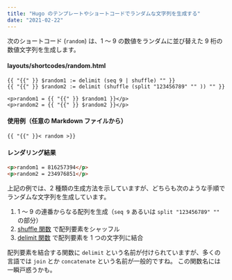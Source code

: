 ```yaml
---
title: "Hugo のテンプレートやショートコードでランダムな文字列を生成する"
date: "2021-02-22"
---
```


次のショートコード (`random`) は、1 〜 9 の数値をランダムに並び替えた 9 桁の数値文字列を生成します。

#### layouts/shortcodes/random.html

```
{{ "{{" }} $random1 := delimit (seq 9 | shuffle) "" }}
{{ "{{" }} $random2 := delimit (shuffle (split "123456789" "" )) "" }}

<p>random1 = {{ "{{" }} $random1 }}</p>
<p>random2 = {{ "{{" }} $random2 }}</p>
```

#### 使用例（任意の Markdown ファイルから）

```
{{ "{{" }}< random >}}
```

#### レンダリング結果

```html
<p>random1 = 816257394</p>
<p>random2 = 234976851</p>
```

上記の例では、2 種類の生成方法を示していますが、どちらも次のような手順でランダムな文字列を生成しています。

1. 1 〜 9 の連番からなる配列を生成（`seq 9` あるいは `split "123456789" ""` の部分）
2. [shuffle 関数](https://gohugo.io/functions/shuffle/) で配列要素をシャッフル
3. [delimit 関数](https://gohugo.io/functions/delimit/) で配列要素を 1 つの文字列に結合

配列要素を結合する関数に `delimit` という名前が付けられていますが、多くの言語では `join` とか `concatenate` という名前が一般的ですね。
この関数名には一瞬戸惑うかも。

